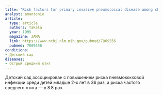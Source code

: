 ```yaml
---
title: "Risk factors for primary invasive pneumococcal disease among children in Finland"
analyst: amantonio
article:
  type: article
  authors: Takala
  year: 1995
  magazine: JAMA
  link: https://www.ncbi.nlm.nih.gov/pubmed/7869556
  pubmed: 7869556
conditions:
- Детский сад
diseases:
- Острый средний отит
---
```


Детский сад ассоциирован с повышением риска пневмококковой инфекции среди детей младше 2-х лет в 36 раз, а риска частого среднего отита — в 8.8 раз.
